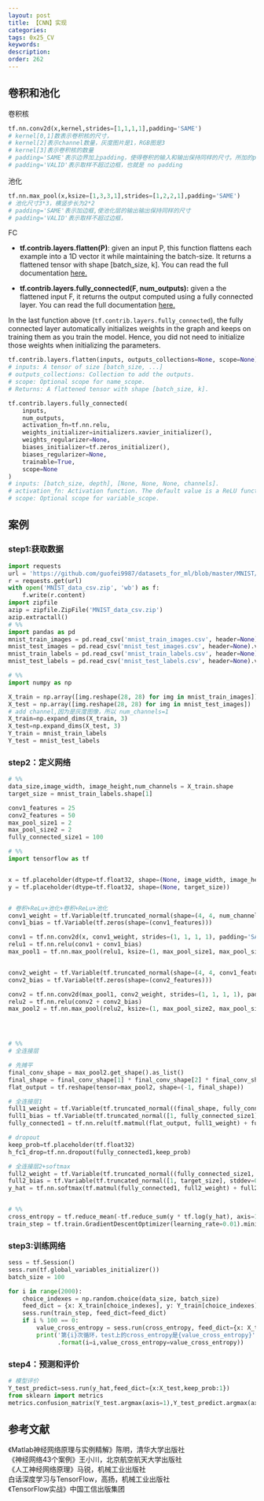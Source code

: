 ```yaml
---
layout: post
title: 【CNN】实现
categories:
tags: 0x25_CV
keywords:
description:
order: 262
---
```


## 卷积和池化
卷积核
```py
tf.nn.conv2d(x,kernel,strides=[1,1,1,1],padding='SAME')
# kernel[0,1]数表示卷积核的尺寸，
# kernel[2]表示channel数量，灰度图片是1，RGB图是3
# kernel[3]表示卷积核的数量
# padding='SAME'表示边界加上padding，使得卷积的输入和输出保持同样的尺寸。所加的padding为0，也就是边界补0
# padding='VALID'表示取样不超过边框，也就是 no padding
```
池化
```py
tf.nn.max_pool(x,ksize=[1,3,3,1],strides=[1,2,2,1],padding='SAME')
# 池化尺寸3*3，横竖步长为2*2
# padding='SAME'表示加边框,使池化层的输出输出保持同样的尺寸
# padding='VALID'表示取样不超过边框，
```
FC
- **tf.contrib.layers.flatten(P)**: given an input P, this function flattens each example into a 1D vector it while maintaining the batch-size. It returns a flattened tensor with shape [batch_size, k]. You can read the full documentation [here.](https://www.tensorflow.org/api_docs/python/tf/contrib/layers/flatten)

- **tf.contrib.layers.fully_connected(F, num_outputs):** given a the flattened input F, it returns the output computed using a fully connected layer. You can read the full documentation [here.](https://www.tensorflow.org/api_docs/python/tf/contrib/layers/fully_connected)

In the last function above (`tf.contrib.layers.fully_connected`), the fully connected layer automatically initializes weights in the graph and keeps on training them as you train the model. Hence, you did not need to initialize those weights when initializing the parameters.


```py
tf.contrib.layers.flatten(inputs, outputs_collections=None, scope=None)
# inputs: A tensor of size [batch_size, ...]
# outputs_collections: Collection to add the outputs.
# scope: Optional scope for name_scope.
# Returns: A flattened tensor with shape [batch_size, k].

tf.contrib.layers.fully_connected(
    inputs,
    num_outputs,
    activation_fn=tf.nn.relu,
    weights_initializer=initializers.xavier_initializer(),
    weights_regularizer=None,
    biases_initializer=tf.zeros_initializer(),
    biases_regularizer=None,
    trainable=True,
    scope=None
)
# inputs: [batch_size, depth], [None, None, None, channels].
# activation_fn: Activation function. The default value is a ReLU function.
# scope: Optional scope for variable_scope.
```

## 案例
### step1:获取数据
```py
import requests
url = 'https://github.com/guofei9987/datasets_for_ml/blob/master/MNIST/MNIST_data_csv.zip?raw=true'
r = requests.get(url)
with open('MNIST_data_csv.zip', 'wb') as f:
    f.write(r.content)
import zipfile
azip = zipfile.ZipFile('MNIST_data_csv.zip')
azip.extractall()
# %%
import pandas as pd
mnist_train_images = pd.read_csv('mnist_train_images.csv', header=None).values
mnist_test_images = pd.read_csv('mnist_test_images.csv', header=None).values
mnist_train_labels = pd.read_csv('mnist_train_labels.csv', header=None).values
mnist_test_labels = pd.read_csv('mnist_test_labels.csv', header=None).values

# %%
import numpy as np

X_train = np.array([img.reshape(28, 28) for img in mnist_train_images])
X_test = np.array([img.reshape(28, 28) for img in mnist_test_images])
# add channel,因为是灰度图像，所以 num_channels=1
X_train=np.expand_dims(X_train, 3)
X_test=np.expand_dims(X_test, 3)
Y_train = mnist_train_labels
Y_test = mnist_test_labels

```
### step2：定义网络
```py
# %%
data_size,image_width, image_height,num_channels = X_train.shape
target_size = mnist_train_labels.shape[1]

conv1_features = 25
conv2_features = 50
max_pool_size1 = 2
max_pool_size2 = 2
fully_connected_size1 = 100

# %%
import tensorflow as tf


x = tf.placeholder(dtype=tf.float32, shape=(None, image_width, image_height, num_channels))
y = tf.placeholder(dtype=tf.float32, shape=(None, target_size))


# 卷积+ReLu+池化+卷积+ReLu+池化
conv1_weight = tf.Variable(tf.truncated_normal(shape=(4, 4, num_channels, conv1_features), stddev=0.1))
conv1_bias = tf.Variable(tf.zeros(shape=(conv1_features)))

conv1 = tf.nn.conv2d(x, conv1_weight, strides=(1, 1, 1, 1), padding='SAME')
relu1 = tf.nn.relu(conv1 + conv1_bias)
max_pool1 = tf.nn.max_pool(relu1, ksize=(1, max_pool_size1, max_pool_size1, 1), strides=(1, 2, 2, 1), padding='SAME')


conv2_weight = tf.Variable(tf.truncated_normal(shape=(4, 4, conv1_features, conv2_features), stddev=0.1))
conv2_bias = tf.Variable(tf.zeros(shape=(conv2_features)))

conv2 = tf.nn.conv2d(max_pool1, conv2_weight, strides=(1, 1, 1, 1), padding='SAME')
relu2 = tf.nn.relu(conv2 + conv2_bias)
max_pool2 = tf.nn.max_pool(relu2, ksize=(1, max_pool_size2, max_pool_size2, 1), strides=(1, 2, 2, 1), padding='SAME')




# %%
# 全连接层

# 先摊平
final_conv_shape = max_pool2.get_shape().as_list()
final_shape = final_conv_shape[1] * final_conv_shape[2] * final_conv_shape[3]
flat_output = tf.reshape(tensor=max_pool2, shape=(-1, final_shape))

# 全连接层1
full1_weight = tf.Variable(tf.truncated_normal((final_shape, fully_connected_size1), stddev=0.1))
full1_bias = tf.Variable(tf.truncated_normal([1, fully_connected_size1], stddev=0.1))
fully_connected1 = tf.nn.relu(tf.matmul(flat_output, full1_weight) + full1_bias)

# dropout
keep_prob=tf.placeholder(tf.float32)
h_fc1_drop=tf.nn.dropout(fully_connected1,keep_prob)

# 全连接层2+softmax
full2_weight = tf.Variable(tf.truncated_normal((fully_connected_size1, target_size), stddev=0.1))
full2_bias = tf.Variable(tf.truncated_normal([1, target_size], stddev=0.1, dtype=tf.float32))
y_hat = tf.nn.softmax(tf.matmul(fully_connected1, full2_weight) + full2_bias)


# %%
cross_entropy = tf.reduce_mean(-tf.reduce_sum(y * tf.log(y_hat), axis=1))
train_step = tf.train.GradientDescentOptimizer(learning_rate=0.01).minimize(cross_entropy)

```
### step3:训练网络
```py
sess = tf.Session()
sess.run(tf.global_variables_initializer())
batch_size = 100

for i in range(2000):
    choice_indexes = np.random.choice(data_size, batch_size)
    feed_dict = {x: X_train[choice_indexes], y: Y_train[choice_indexes], keep_prob: 0.75}
    sess.run(train_step, feed_dict=feed_dict)
    if i % 100 == 0:
        value_cross_entropy = sess.run(cross_entropy, feed_dict={x: X_test[:100], y: Y_test[:100],keep_prob:1})
        print('第{i}次循环，test上的cross_entropy是{value_cross_entropy}'
              .format(i=i,value_cross_entropy=value_cross_entropy))

```
### step4：预测和评价
```py
# 模型评价
Y_test_predict=sess.run(y_hat,feed_dict={x:X_test,keep_prob:1})
from sklearn import metrics
metrics.confusion_matrix(Y_test.argmax(axis=1),Y_test_predict.argmax(axis=1))
```
## 参考文献
《Matlab神经网络原理与实例精解》陈明，清华大学出版社   
《神经网络43个案例》王小川，北京航空航天大学出版社  
《人工神经网络原理》马锐，机械工业出版社  
白话深度学习与TensorFlow，高扬，机械工业出版社  
《TensorFlow实战》中国工信出版集团

